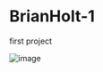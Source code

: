 # BrianHolt-1
first project

![image](https://user-images.githubusercontent.com/44207480/160430057-e285ee96-3de3-41a4-852b-34924071eb14.png)
